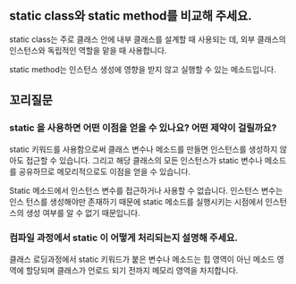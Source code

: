 ## **static class와 static method를 비교해 주세요.**

static class는 주로 클래스 안에 내부 클래스를 설계할 때 사용되는 데, 외부 클래스의 인스턴스와 독립적인 역할을 맡을 때 사용합니다.

static method는 인스턴스 생성에 영향을 받지 않고 실행할 수 있는 메소드입니다.

## 꼬리질문

### static 을 사용하면 어떤 이점을 얻을 수 있나요? 어떤 제약이 걸릴까요?

static 키워드를 사용함으로써 클래스 변수나 메소드를 만들면 인스턴스를 생성하지 않아도 접근할 수 있습니다. 그리고 해당 클래스의 모든 인스턴스가 static 변수나 메소드를 공유하므로 메모리적으로도 이점을 얻을 수 있습니다.

Static 메소드에서 인스턴스 변수를 접근하거나 사용할 수 없습니다. 인스턴스 변수는 인스 턴스를 생성해야만 존재하기 때문에 static 메소드를 실행시키는 시점에서 인스턴스의 생성 여부를 알 수 없기 때문입니다.

### 컴파일 과정에서 static 이 어떻게 처리되는지 설명해 주세요.

클래스 로딩과정에서 static 키워드가 붙은 변수나 메소드는 힙 영역이 아닌 메소드 영역에 할당되며 클래스가 언로드 되기 전까지 메모리 영역을 차지합니다.
